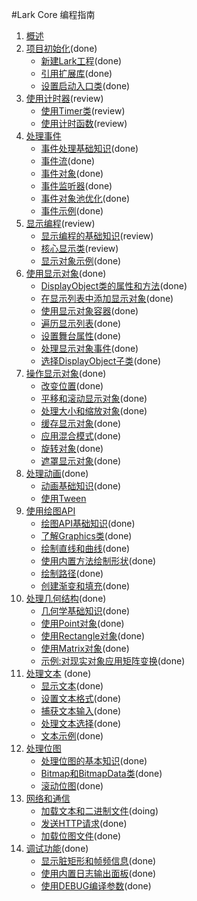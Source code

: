 #Lark Core 编程指南

1. [概述]()
2. [项目初始化](2-0-project.md)(done)
	* [新建Lark工程](2-1-create.md)(done)
	* [引用扩展库](2-2-import-libs.md)(done)
	* [设置启动入口类](2-3-entry-class.md)(done)
3. [使用计时器](3-0-time.md)(review)
	* [使用Timer类](3-1-timer.md)(review)
	* [使用计时函数](3-2-time-functions.md)(review)
4. [处理事件]()
	* [事件处理基础知识](4-0-event-basic.md)(done)
	* [事件流](4-1-event-stream.md)(done)
	* [事件对象](4-2-event-target.md)(done)
	* [事件监听器](4-3-event-listener.md)(done)
	* [事件对象池优化](4-4-event-pool.md)(done)
	* [事件示例](4-5-event-ex.md)(done)
5. [显示编程](5-0-display.md)(review)
	* [显示编程的基础知识](5-1-display-about.md)(review)
	* [核心显示类](5-2-display-class.md)(review)
	* [显示对象示例](5-3-display-demo.md)(done)
6. [使用显示对象](6-0-display.md)(done)
	* [DisplayObject类的属性和方法](6-1-displayobject.md)(done)
	* [在显示列表中添加显示对象](6-2-displaylist.md)(done)
	* [使用显示对象容器](6-3-displayobjectcontainer.md)(done)
	* [遍历显示列表](6-4-displaylistall.md)(done)
	* [设置舞台属性](6-5-stage.md)(done)
	* [处理显示对象事件](6-6-displayevent.md)(done)
	* [选择DisplayObject子类](6-7-displayobjectclass.md)(done)
7. [操作显示对象](7-0-display.md)(done)
	* [改变位置](7-1-position.md)(done)
	* [平移和滚动显示对象](7-2-scrollRect.md)(done)
	* [处理大小和缩放对象](7-3-scale.md)(done)
	* [缓存显示对象](7-4-cacheAsBitmap.md)(done)
	* [应用混合模式](7-5-blendMode.md)(done)
	* [旋转对象](7-6-rotation.md)(done)
	* [遮罩显示对象](7-7-mask.md)(done)
8. [处理动画](8-0-display.md)(done)
	* [动画基础知识](8-1-animation.md)(done)
	* [使用Tween](后续添加)
9. [使用绘图API]()
	* [绘图API基础知识](9-0-graphics-api-basic.md)(done)
	* [了解Graphics类](9-1-graphics-class.md)(done)
	* [绘制直线和曲线](9-2-graphics-line-curve.md)(done)
	* [使用内置方法绘制形状](9-3-graphics-draw-shape.md)(done)
	* [绘制路径](9-4-graphics-draw-path.md)(done)
	* [创建渐变和填充](9-5-graphics-gradient-fill.md)(done)	
10. [处理几何结构](10-0-gemo.md)(done)
    * [几何学基础知识](10-1-gemo-about.md)(done)
    * [使用Point对象](10-2-point.md)(done)
	* [使用Rectangle对象](10-3-rectangle.md)(done)
	* [使用Matrix对象](10-4-matrix.md)(done)
	* [示例:对现实对象应用矩阵变换](10-5-matrix-demo.md)(done)		
11. [处理文本](11-0-text.md)	(done)
	* [显示文本](11-1-textfield.md)(done)
	* [设置文本格式](11-2-text-format.md)(done)
	* [捕获文本输入](11-3-textinput.md)(done)
	* [处理文本选择](11-4-text-select.md)(done)
	* [文本示例](11-5-text-demo.md)(done)
12. [处理位图]()
	* [处理位图的基本知识](12-0-bitmap-basic.md)(done)
	* [Bitmap和BitmapData类](12-1-bitmap-classes.md)(done)
	* [滚动位图](12-2-bitmap-scroll.md)(done)
13. [网络和通信]()
	* [加载文本和二进制文件](13-0-load-text-binary.md)(doing)
	* [发送HTTP请求](13-1-http-request.md)(done)
	* [加载位图文件](13-2-load-bitmap.md)(done)
14. [调试功能](14-0-debugging.md)(done)
	* [显示脏矩形和帧频信息](14-1-fps-dirty-region.md)(done)
	* [使用内置日志输出面板](14-2-log.md)(done)
	* [使用DEBUG编译参数](14-3-debug.md)(done)
	

	
